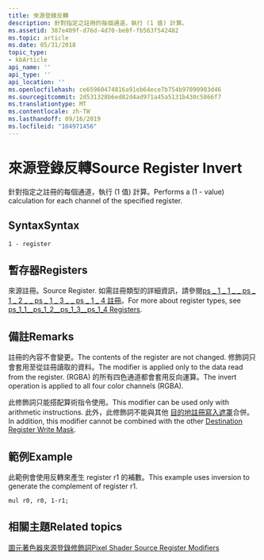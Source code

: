```yaml
---
title: 來源登錄反轉
description: 針對指定之註冊的每個通道，執行 (1 值) 計算。
ms.assetid: 387e409f-d76d-4d70-be0f-fb563f542482
ms.topic: article
ms.date: 05/31/2018
topic_type:
- kbArticle
api_name: ''
api_type: ''
api_location: ''
ms.openlocfilehash: ce65960474816a91eb64ece7b754b97090903d46
ms.sourcegitcommit: 2d531328b6ed82d4ad971a45a5131b430c5866f7
ms.translationtype: MT
ms.contentlocale: zh-TW
ms.lasthandoff: 09/16/2019
ms.locfileid: "104971456"
---
```

# <a name="source-register-invert"></a><span data-ttu-id="9f32b-103">來源登錄反轉</span><span class="sxs-lookup"><span data-stu-id="9f32b-103">Source Register Invert</span></span>

<span data-ttu-id="9f32b-104">針對指定之註冊的每個通道，執行 (1 值) 計算。</span><span class="sxs-lookup"><span data-stu-id="9f32b-104">Performs a (1 - value) calculation for each channel of the specified register.</span></span>

## <a name="syntax"></a><span data-ttu-id="9f32b-105">Syntax</span><span class="sxs-lookup"><span data-stu-id="9f32b-105">Syntax</span></span>


```
1 - register
```



## <a name="registers"></a><span data-ttu-id="9f32b-106">暫存器</span><span class="sxs-lookup"><span data-stu-id="9f32b-106">Registers</span></span>

<span data-ttu-id="9f32b-107">來源註冊。</span><span class="sxs-lookup"><span data-stu-id="9f32b-107">Source Register.</span></span> <span data-ttu-id="9f32b-108">如需註冊類型的詳細資訊，請參閱[ps \_ 1 \_ 1 \_ \_ ps \_ 1 \_ 2 \_ \_ ps \_ 1 \_ 3 \_ \_ ps \_ 1 \_ 4 註冊](dx9-graphics-reference-asm-ps-registers-ps-1-x.md)。</span><span class="sxs-lookup"><span data-stu-id="9f32b-108">For more about register types, see [ps\_1\_1\_\_ps\_1\_2\_\_ps\_1\_3\_\_ps\_1\_4 Registers](dx9-graphics-reference-asm-ps-registers-ps-1-x.md).</span></span>

## <a name="remarks"></a><span data-ttu-id="9f32b-109">備註</span><span class="sxs-lookup"><span data-stu-id="9f32b-109">Remarks</span></span>

<span data-ttu-id="9f32b-110">註冊的內容不會變更。</span><span class="sxs-lookup"><span data-stu-id="9f32b-110">The contents of the register are not changed.</span></span> <span data-ttu-id="9f32b-111">修飾詞只會套用至從註冊讀取的資料。</span><span class="sxs-lookup"><span data-stu-id="9f32b-111">The modifier is applied only to the data read from the register.</span></span> <span data-ttu-id="9f32b-112"> (RGBA) 的所有四色通道都會套用反向運算。</span><span class="sxs-lookup"><span data-stu-id="9f32b-112">The invert operation is applied to all four color channels (RGBA).</span></span>

<span data-ttu-id="9f32b-113">此修飾詞只能搭配算術指令使用。</span><span class="sxs-lookup"><span data-stu-id="9f32b-113">This modifier can be used only with arithmetic instructions.</span></span> <span data-ttu-id="9f32b-114">此外，此修飾詞不能與其他 [目的地註冊寫入遮罩](dx9-graphics-reference-asm-ps-registers-modifiers-write-mask.md)合併。</span><span class="sxs-lookup"><span data-stu-id="9f32b-114">In addition, this modifier cannot be combined with the other [Destination Register Write Mask](dx9-graphics-reference-asm-ps-registers-modifiers-write-mask.md).</span></span>

## <a name="example"></a><span data-ttu-id="9f32b-115">範例</span><span class="sxs-lookup"><span data-stu-id="9f32b-115">Example</span></span>

<span data-ttu-id="9f32b-116">此範例會使用反轉來產生 register r1 的補數。</span><span class="sxs-lookup"><span data-stu-id="9f32b-116">This example uses inversion to generate the complement of register r1.</span></span>


```
mul r0, r0, 1-r1;
```



## <a name="related-topics"></a><span data-ttu-id="9f32b-117">相關主題</span><span class="sxs-lookup"><span data-stu-id="9f32b-117">Related topics</span></span>

<dl> <dt>

[<span data-ttu-id="9f32b-118">圖元著色器來源登錄修飾詞</span><span class="sxs-lookup"><span data-stu-id="9f32b-118">Pixel Shader Source Register Modifiers</span></span>](dx9-graphics-reference-asm-ps-registers-modifiers-source.md)
</dt> </dl>

 

 




